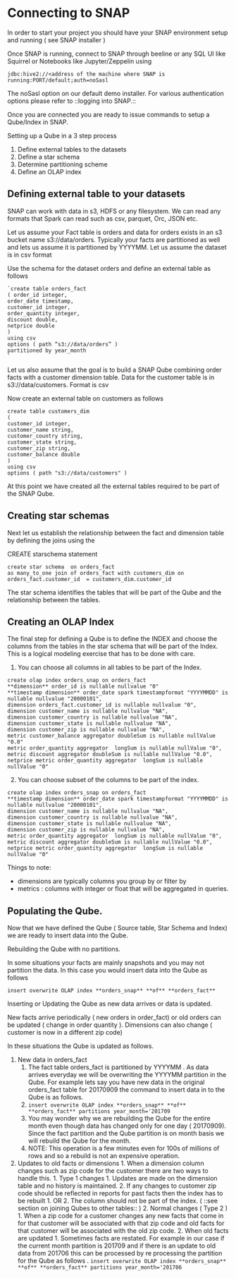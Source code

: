 # Connecting to SNAP 
In order to start your project you should have your SNAP environment setup and running ( see SNAP installer ) 

Once SNAP is running, connect to SNAP through beeline or any SQL UI like Squirrel or Notebooks like Jupyter/Zeppelin using 

`jdbc:hive2://<address of the machine where SNAP is running:PORT/default;auth=noSasl`

The noSasl option on our default demo installer. For various authentication options please refer to ::logging into SNAP.::

Once you are connected you are ready to issue commands to setup a Qube/Index in SNAP.

Setting up a Qube in a 3 step process

1. Define external tables to the datasets 
2. Define a star schema
3. Determine partitioning scheme
4. Define an OLAP index

## Defining external table to your datasets
SNAP can work with data in s3, HDFS or any filesystem. We can read any formats that Spark can read such as csv, parquet, Orc, JSON etc. 

Let us assume your Fact table is orders and data for orders exists in an s3 bucket name s3://data/orders. Typically your facts are partitioned as well and lets us assume it is partitioned by YYYYMM. Let us assume the dataset is in csv format

Use the schema for the dataset orders and define an external table as follows
```
`create table orders_fact 
( order_id integer,
order_date timestamp,
customer_id integer,
order_quantity integer,
discount double, 
netprice double
)
using csv 
options ( path “s3://data/orders” ) 
partitioned by year_month
`
```
Let us also assume that the goal is to build a SNAP Qube combining order facts with a customer dimension table. Data for the customer table is in s3://data/customers. Format is csv

Now create an external table on customers as follows

```
create table customers_dim
(
customer_id integer, 
customer_name string, 
customer_country string, 
customer_state string, 
customer_zip string, 
customer_balance double
)
using csv
options ( path "s3://data/customers" ) 
```

At this point we have created all the external tables required to be part of the SNAP Qube.

## Creating star schemas
Next let us establish the relationship between the fact and dimension table by defining the joins using the 

CREATE starschema statement

```
create star schema  on orders_fact
as many_to_one join of orders_fact with customers_dim on orders_fact.customer_id  = customers_dim.customer_id
```

The star schema identifies the tables that will be part of the Qube and the relationship between the tables. 



## Creating an OLAP Index
The final step for defining a Qube is to define the INDEX and choose the columns from the tables in the star schema that will be part of the Index. This is a logical modeling exercise that has to be done with care. 

1. You can choose all columns in all tables to be part of the Index.

```
create olap index orders_snap on orders_fact
**dimension** order_id is nullable nullvalue "0"
**timestamp dimension** order_date spark timestampformat "YYYYMMDD" is nullable nullvalue "20000101",
dimension orders_fact.customer_id is nullable nullvalue "0",
dimension customer_name is nullable nullvalue "NA", 
dimension customer_country is nullable nullvalue "NA",
dimension customer_state is nullable nullvalue "NA", 
dimension customer_zip is nullable nullvalue "NA", 
metric customer_balance aggregator doubleSum is nullable nullValue "0.0"
metric order_quantity aggregator  longSum is nullable nullValue "0",
metric discount aggregator doubleSum is nullable nullValue "0.0", 
netprice metric order_quantity aggregator  longSum is nullable nullValue "0"
```

2. You can choose subset of the columns to be part of the index. 
```
create olap index orders_snap on orders_fact
**timestamp dimension** order_date spark timestampformat "YYYYMMDD" is nullable nullvalue "20000101",
dimension customer_name is nullable nullvalue "NA", 
dimension customer_country is nullable nullvalue "NA",
dimension customer_state is nullable nullvalue "NA", 
dimension customer_zip is nullable nullvalue "NA", 
metric order_quantity aggregator  longSum is nullable nullValue "0",
metric discount aggregator doubleSum is nullable nullValue "0.0", 
netprice metric order_quantity aggregator  longSum is nullable nullValue "0"
```


Things to note: 

* dimensions are typically columns you group by or filter by 
* metrics : columns with integer or float that will be aggregated in queries. 

## Populating the Qube.

Now that we have defined the Qube ( Source table, Star Schema and Index) we are ready to insert data into the Qube. 

Rebuilding the Qube with no partitions. 

In some situations your facts are mainly snapshots and you may not partition the data. In this case you would insert data into the Qube as follows 

```
insert overwrite OLAP index **orders_snap** **of** **orders_fact**
```

Inserting or Updating the Qube as new data arrives or data is updated. 

New facts arrive periodically ( new orders in order_fact) or old orders can be updated ( change in order quantity ).
Dimensions can also change ( customer is now in a different zip code)

In these situations the Qube is updated as follows. 

1. New data in orders_fact 
	1. The fact table orders_fact is partitioned by YYYYMM . As data arrives everyday we will be overwriting the YYYYMM partition in the Qube. For example lets say you have new data in the original orders_fact table for 20170909 the command to insert data in to the Qube is as follows. 
	2. `insert overwrite OLAP index **orders_snap** **of** **orders_fact** partitions year_month='201709`
	3. You may wonder why we are rebuilding the Qube for the entire month even though data has changed only for one day ( 20170909). Since the fact partition and the Qube partition is on month basis we will rebuild the Qube for the month. 
	4. NOTE: This operation is a few minutes even for 100s of millions of rows and so a rebuild is not an expensive operation. 
2. Updates to old facts or dimensions 
		1. When a dimension column changes such as zip code for the customer there are two ways to handle this.
			1. Type 1 changes
				1. Updates are made on the dimension table and no history is maintained. 
				2. If any changes to customer zip code should be reflected in reports for past facts then the index has to be rebuilt
					1. OR 
					2. The column should not be part of the index.  ( ::see section on joining Qubes to other tables:: )
			2. Normal changes ( Type 2 )
				1. When a zip code for a customer changes any new facts that come in for that customer will be associated with that zip code and old facts for that customer will be associated with the old zip code. 
		2. When old facts are updated 
			1. Sometimes facts are restated. For example in our case if the current month partition is 201709 and if there is an update to old data from 201706 this can be processed by re processing the partition for the Qube as follows 
			. `insert overwrite OLAP index **orders_snap** **of** **orders_fact** partitions year_month='201706`